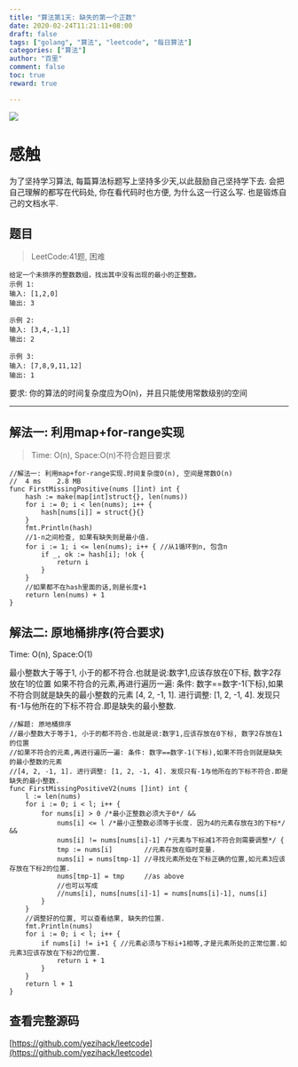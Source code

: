 ```yaml
---
title: "算法第1天: 缺失的第一个正数"
date: 2020-02-24T11:21:11+08:00
draft: false
tags: ["golang", "算法", "leetcode", "每日算法"]
categories: ["算法"]
author: "百里"
comment: false
toc: true
reward: true

---
```

![](http://img.sgfoot.com/b/20200417143038.webp?imageslim)

# 感触
为了坚持学习算法, 每篇算法标题写上坚持多少天,以此鼓励自己坚持学下去. 
会把自己理解的都写在代码处, 你在看代码时也方便, 为什么这一行这么写. 
也是锻炼自己的文档水平.

## 题目
> LeetCode:41题, 困难

```
给定一个未排序的整数数组，找出其中没有出现的最小的正整数。
示例 1:
输入: [1,2,0]
输出: 3

示例 2:
输入: [3,4,-1,1]
输出: 2

示例 3:
输入: [7,8,9,11,12]
输出: 1
```

要求: 你的算法的时间复杂度应为O(n)，并且只能使用常数级别的空间

---
## 解法一: 利用map+for-range实现
> Time: O(n), Space:O(n)不符合题目要求

```golang
//解法一: 利用map+for-range实现.时间复杂度O(n), 空间是常数O(n)
//	4 ms	2.8 MB
func FirstMissingPositive(nums []int) int {
	hash := make(map[int]struct{}, len(nums))
	for i := 0; i < len(nums); i++ {
		hash[nums[i]] = struct{}{}
	}
	fmt.Println(hash)
	//1-n之间检查, 如果有缺失则是最小值.
	for i := 1; i <= len(nums); i++ { //从1循环到n, 包含n
		if _, ok := hash[i]; !ok {
			return i
		}
	}
	//如果都不在hash里面的话,则是长度+1
	return len(nums) + 1
}
```

## 解法二: 原地桶排序(符合要求)
Time: O(n), Space:O(1)

最小整数大于等于1, 小于的都不符合.也就是说:数字1,应该存放在0下标, 数字2存放在1的位置
如果不符合的元素,再进行遍历一遍: 条件: 数字==数字-1(下标),如果不符合则就是缺失的最小整数的元素
[4, 2, -1, 1]. 进行调整: [1, 2, -1, 4]. 发现只有-1与他所在的下标不符合.即是缺失的最小整数.

```golang
//解题: 原地桶排序
//最小整数大于等于1, 小于的都不符合.也就是说:数字1,应该存放在0下标, 数字2存放在1的位置
//如果不符合的元素,再进行遍历一遍: 条件: 数字==数字-1(下标),如果不符合则就是缺失的最小整数的元素
//[4, 2, -1, 1]. 进行调整: [1, 2, -1, 4]. 发现只有-1与他所在的下标不符合.即是缺失的最小整数.
func FirstMissingPositiveV2(nums []int) int {
	l := len(nums)
	for i := 0; i < l; i++ {
		for nums[i] > 0 /*最小正整数必须大于0*/ &&
			nums[i] <= l /*最小正整数必须等于长度. 因为4的元素存放在3的下标*/ &&
			nums[i] != nums[nums[i]-1] /*元素与下标减1不符合则需要调整*/ {
			tmp := nums[i]        //元素存放在临时变量.
			nums[i] = nums[tmp-1] //寻找元素所处在下标正确的位置,如元素3应该存放在下标2的位置.
			nums[tmp-1] = tmp     //as above
			//也可以写成
			//nums[i], nums[nums[i]-1] = nums[nums[i]-1], nums[i]
		}
	}
	//调整好的位置, 可以查看结果, 缺失的位置.
	fmt.Println(nums)
	for i := 0; i < l; i++ {
		if nums[i] != i+1 { //元素必须与下标i+1相等,才是元素所处的正常位置.如元素3应该存放在下标2的位置.
			return i + 1
		}
	}
	return l + 1
}

```

## 查看完整源码
[https://github.com/yezihack/leetcode](https://github.com/yezihack/leetcode)
